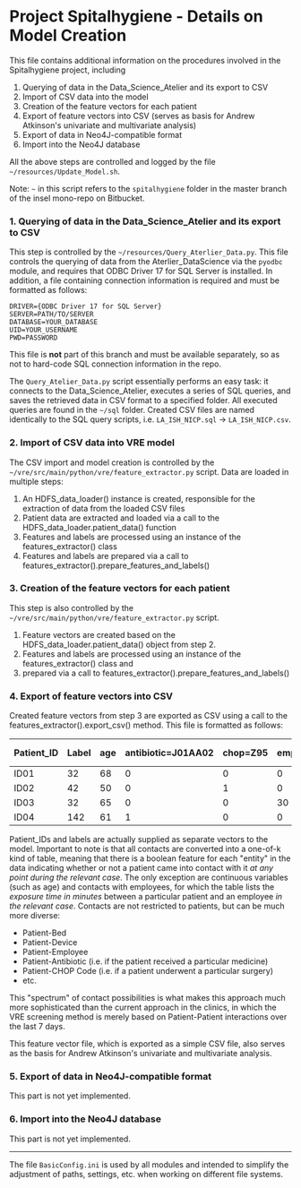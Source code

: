 # Project Spitalhygiene - Details on Model Creation

This file contains additional information on the procedures involved in the Spitalhygiene project, including 

1. Querying of data in the Data_Science_Atelier and its export to CSV
2. Import of CSV data into the model
3. Creation of the feature vectors for each patient
4. Export of feature vectors into CSV (serves as basis for Andrew Atkinson's univariate and multivariate analysis)
5. Export of data in Neo4J-compatible format
6. Import into the Neo4J database

All the above steps are controlled and logged by the file `~/resources/Update_Model.sh`.

Note: `~` in this script refers to the `spitalhygiene` folder in the master branch of the insel mono-repo on Bitbucket.

### 1. Querying of data in the Data_Science_Atelier and its export to CSV

This step is controlled by the `~/resources/Query_Aterlier_Data.py`. This file controls the querying of data from the Aterlier_DataScience via the `pyodbc` module, and
requires that ODBC Driver 17 for SQL Server is installed. In addition, a file containing connection information is required and must be formatted as follows:

```
DRIVER={ODBC Driver 17 for SQL Server}
SERVER=PATH/TO/SERVER
DATABASE=YOUR_DATABASE
UID=YOUR_USERNAME
PWD=PASSWORD
```

This file is **not** part of this branch and must be available separately, so as not to hard-code SQL connection information in the repo. 

The `Query_Atelier_Data.py` script essentially performs an easy task: it connects to the Data_Science_Atelier, executes a series of SQL queries, 
and saves the retrieved data in CSV format to a specified folder. All executed queries are found in the `~/sql` folder. Created CSV files are named identically to the SQL query
scripts, i.e. `LA_ISH_NICP.sql` &rarr; `LA_ISH_NICP.csv`.

### 2. Import of CSV data into VRE model

The CSV import and model creation is controlled by the `~/vre/src/main/python/vre/feature_extractor.py` script. Data are loaded in multiple steps: 

1. An HDFS_data_loader() instance is created, responsible for the extraction of data from the loaded CSV files
2. Patient data are extracted and loaded via a call to the HDFS_data_loader.patient_data() function
3. Features and labels are processed using an instance of the features_extractor() class
4. Features and labels are prepared via a call to features_extractor().prepare_features_and_labels()

### 3. Creation of the feature vectors for each patient

This step is also controlled by the `~/vre/src/main/python/vre/feature_extractor.py` script.

1. Feature vectors are created based on the HDFS_data_loader.patient_data() object from step 2. 
2. Features and labels are processed using an instance of the features_extractor() class and
3. prepared via a call to features_extractor().prepare_features_and_labels()

### 4. Export of feature vectors into CSV 

Created feature vectors from step 3 are exported as CSV using a call to the features_extractor().export_csv() method. This file is formatted as follows:

|Patient_ID|Label|age|antibiotic=J01AA02|chop=Z95|employee=0081218|device=Oxy 929992|…|
|---|---|---|---|---|---|---|---|
|ID01|32|68|0|0|0|1|
|ID02|42|50|0|1|0|0|
|ID03|32|65|0|0|30|0|
|ID04|142|61|1|0|0|1|

Patient_IDs and labels are actually supplied as separate vectors to the model. Important to note is that all contacts are converted into a one-of-k kind of table, meaning that there is a 
boolean feature for each "entity" in the data indicating whether or not a patient came into contact with it *at any point during the relevant case*. The only exception are continuous 
variables (such as age) and contacts with employees, for which the table lists the *exposure time in minutes* between a particular patient and an employee *in the relevant case*. 
Contacts are not restricted to patients, but can be much more diverse:

- Patient-Bed
- Patient-Device
- Patient-Employee
- Patient-Antibiotic (i.e. if the patient received a particular medicine)
- Patient-CHOP Code (i.e. if a patient underwent a particular surgery)
- etc.

This "spectrum" of contact possibilities is what makes this approach much more sophisticated than the current approach in the clinics, in which the VRE screening method is merely based
on Patient-Patient interactions over the last 7 days.

This feature vector file, which is exported as a simple CSV file, also serves as the basis for Andrew Atkinson's univariate and multivariate analysis.

### 5. Export of data in Neo4J-compatible format

This part is not yet implemented.

### 6. Import into the Neo4J database

This part is not yet implemented.

-----

The file `BasicConfig.ini` is used by all modules and intended to simplify the adjustment of paths, settings, etc. when working on different file systems.


